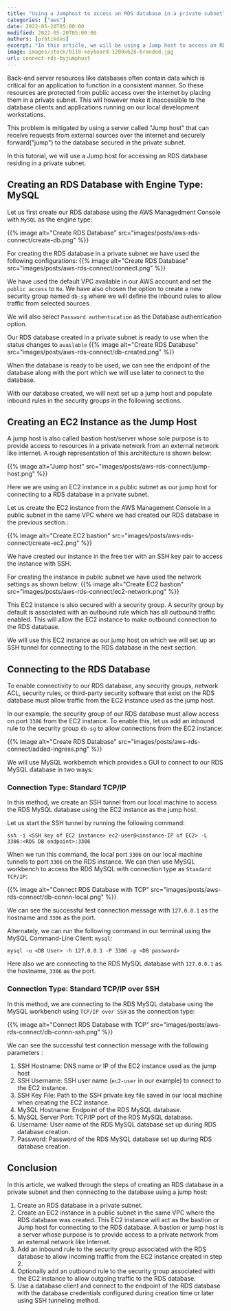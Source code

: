 ```yaml
---
title: "Using a Jumphost to access an RDS database in a private subnet"
categories: ["aws"]
date: 2022-05-20T05:00:00
modified: 2022-05-20T05:00:00
authors: [pratikdas]
excerpt: "In this article, we will be using a Jump host to access an RDS database in a private subnet."
image: images/stock/0118-keyboard-1200x628-branded.jpg
url: connect-rds-byjumphost
---
```


Back-end server resources like databases often contain data which is critical for an application to function in a consistent manner. So these resources are protected from public access over the internet by placing them in a private subnet. This will however make it inaccessible to the database clients and applications running on our local development workstations. 

This problem is mitigated by using a server called "Jump host" that can receive requests from external sources over the internet and securely forward("jump") to the database secured in the private subnet.

In this tutorial, we will use a Jump host for accessing an RDS database residing in a private subnet.

## Creating an RDS Database with Engine Type: MySQL
Let us first create our RDS database using the AWS Managedment Console with `MySQL` as the engine type:

{{% image alt="Create RDS Database" src="images/posts/aws-rds-connect/create-db.png" %}}

For creating the RDS database in a private subnet we have used the following configurations:
{{% image alt="Create RDS Database" src="images/posts/aws-rds-connect/connect.png" %}}

We have used the default VPC available in our AWS account and set the `public access` to `No`. We have also chosen the option to create a new security group named `db-sg` where we will define the inbound rules to allow traffic from selected sources. 

We will also select `Password authentication` as the Database authentication option.

Our RDS database created in a private subnet is ready to use when the status changes to `available`
{{% image alt="Create RDS Database" src="images/posts/aws-rds-connect/db-created.png" %}}

When the database is ready to be used, we can see the endpoint of the database along with the port which we will use later to connect to the database.

With our database created, we will next set up a jump host and populate inbound rules in the security groups in the following sections.

## Creating an EC2 Instance as the Jump Host 
A jump host is also called bastion host/server whose sole purpose is to provide access to resources in a private network from an external network like internet. A rough representation of this architecture is shown below:

{{% image alt="Jump host" src="images/posts/aws-rds-connect/jump-host.png" %}}

Here we are using an EC2 instance in a public subnet as our jump host for connecting to a RDS database in a private subnet.

Let us create the EC2 instance from the AWS Management Console in a public subnet in the same VPC where we had created our RDS database in the previous section.:

{{% image alt="Create EC2 bastion" src="images/posts/aws-rds-connect/create-ec2.png" %}}

We have created our instance in the free tier with an SSH key pair to access the instance with SSH.

For creating the instance in public subnet we have used the network settings as shown below:
{{% image alt="Create EC2 bastion" src="images/posts/aws-rds-connect/ec2-network.png" %}}

This EC2 instance is also secured with a security group. A security group by default is associated with an outbound rule which has all outbound traffic enabled. This will allow the EC2 instance to make outbound connection to the RDS database.

We will use this EC2 instance as our jump host on which we will set up an SSH tunnel for connecting to the RDS database in the next section.

## Connecting to the RDS Database
To enable connectivity to our RDS database, any security groups, network ACL, security rules, or third-party security software that exist on the RDS database must allow traffic from the EC2 instance used as the jump host. 

In our example, the security group of our RDS database must allow access on port `3306` from the EC2 instance. To enable this, let us add an inbound rule to the security group `db-sg` to allow connections from the EC2 instance:

{{% image alt="Create RDS Database" src="images/posts/aws-rds-connect/added-ingress.png" %}}


We will use MySQL workbemch which provides a GUI to connect to our RDS MySQL database in two ways:

### Connection Type: Standard TCP/IP

In this method, we create an SSH tunnel from our local machine to access the RDS MySQL database using the EC2 instance as the jump host.

Let us start the SSH tunnel by running the following command:

```shell
ssh -i <SSH key of EC2 instance> ec2-user@<instance-IP of EC2> -L 3306:<RDS DB endpoint>:3306
```
When we run this command, the local port `3306` on our local machine tunnels to port `3306` on the RDS instance. We can then use MySQL workbench to access the RDS MySQL with connection type as `Standard TCP/IP`:

{{% image alt="Connect RDS Database with TCP" src="images/posts/aws-rds-connect/db-connn-local.png" %}}

We can see the successful test connection message with `127.0.0.1` as the hostname and `3306` as the port.

Alternately, we can run the following command in our terminal using the MySQL Command-Line Client: `mysql`:

```shell
mysql -u <DB User> -h 127.0.0.1 -P 3306 -p <DB password>
```
Here also we are connecting to the RDS MySQL database with `127.0.0.1` as the hostname, `3306` as the port.

### Connection Type: Standard TCP/IP over SSH
In this method, we are connecting to the RDS MySQL database using the MySQL workbench using `TCP/IP over SSH` as the connection type:

{{% image alt="Connect RDS Database with TCP" src="images/posts/aws-rds-connect/db-connn-ssh.png" %}}

We can see the successful test connection message with the following parameters :

1. SSH Hostname: DNS name or IP of the EC2 instance used as the jump host
2. SSH Username: SSH user name (`ec2-user` in our example) to connect to the EC2 instance. 
3. SSH Key File: Path to the SSH private key file saved in our local machine when creating the EC2 instance.
4. MySQL Hostname: Endpoint of the RDS MySQL database.
5. MySQL Server Port: TCP/IP port of the RDS MySQL database.
6. Username: User name of the RDS MySQL database set up during RDS database creation.
7. Password: Password of the RDS MySQL database set up during RDS database creation.

## Conclusion 
In this article, we walked through the steps of creating an RDS database in a private subnet and then connecting to the database using a jump host:

1. Create an RDS database in a private subnet.
2. Create an EC2 instance in a public subnet in the same VPC where the RDS database was created. This EC2 instance will act as the bastion or Jump host for connecting to the RDS database. A bastion or jump host is a server whose purpose is to provide access to a private network from an external network like Internet. 
3. Add an inbound rule to the security group associated with the RDS database to allow incoming traffic from the EC2 instance created in step 2.
4. Optionally add an outbound rule to the security group associated with the EC2 instance to allow outgoing traffic to the RDS database.
5. Use a database client and connect to the endpoint of the RDS database with the database credentials configured during creation time or later using SSH tunneling method.

